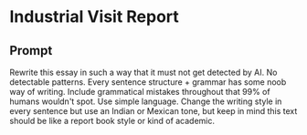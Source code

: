 # Industrial Visit Report

## Prompt

Rewrite this essay in such a way that it must not get detected by AI. No detectable patterns. Every sentence structure + grammar has some noob way of writing. Include grammatical mistakes throughout that 99% of humans wouldn't spot. Use simple language. Change the writing style in every sentence but use an Indian or Mexican tone, but keep in mind this text should be like a report book style or kind of academic.
